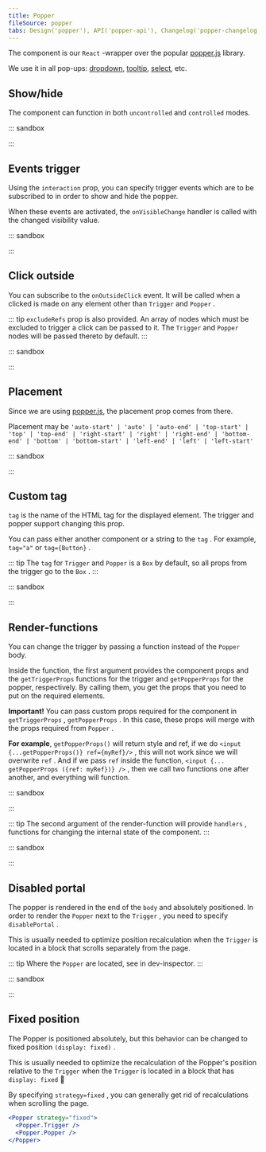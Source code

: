 ```yaml
---
title: Popper
fileSource: popper
tabs: Design('popper'), API('popper-api'), Changelog('popper-changelog')
---
```


The component is our `React` -wrapper over the popular [popper.js](https://popper.js.org/) library.

We use it in all pop-ups: [dropdown](/components/dropdown/dropdown), [tooltip](/components/tooltip/tooltip), [select](/components/select/select), etc.

## Show/hide

The component can function in both `uncontrolled` and `controlled` modes.

::: sandbox

<script lang="tsx">
  export Demo from './examples/show-hide.tsx'; 
</script>

:::

## Events trigger

Using the `interaction` prop, you can specify trigger events which are to be subscribed to in order to show and hide the popper.

When these events are activated, the `onVisibleChange` handler is called with the changed visibility value.

::: sandbox

<script lang="tsx">
  export Demo from './examples/events-trigger.tsx'; 
</script>

:::

## Click outside

You can subscribe to the `onOutsideClick` event. It will be called when a clicked is made on any element other than `Trigger` and `Popper` .

::: tip
`excludeRefs` prop is also provided. An array of nodes which must be excluded to trigger a click can be passed to it. The `Trigger` and `Popper` nodes will be passed thereto by default.
:::

::: sandbox

<script lang="tsx">
  export Demo from './examples/click-outside.tsx'; 
</script>

:::

## Placement

Since we are using [popper.js](https://popper.js.org/), the placement prop comes from there.

Placement may be `'auto-start' | 'auto' | 'auto-end' | 'top-start' | 'top' | 'top-end' | 'right-start' | 'right' | 'right-end' | 'bottom-end' | 'bottom' | 'bottom-start' | 'left-end' | 'left' | 'left-start'`

::: sandbox

<script lang="tsx">
  export Demo from './examples/placement.tsx'; 
</script>

:::

## Custom tag

`tag` is the name of the HTML tag for the displayed element. The trigger and popper support changing this prop.

You can pass either another component or a string to the `tag` . For example, `tag="a"` or `tag={Button}` .

::: tip
The `tag` for `Trigger` and `Popper` is a `Box` by default, so all props from the trigger go to the `Box` .
:::

::: sandbox

<script lang="tsx">
  export Demo from './examples/custom-tag.tsx'; 
</script>

:::

## Render-functions

You can change the trigger by passing a function instead of the `Popper` body.

Inside the function, the first argument provides the component props and the `getTriggerProps` functions for the trigger and `getPopperProps` for the popper, respectively. By calling them, you get the props that you need to put on the required elements.

**Important!** You can pass custom props required for the component in `getTriggerProps` , `getPopperProps` . In this case, these props will merge with the props required from `Popper` .

**For example**, `getPopperProps()` will return style and ref, if we do `<input {...getPopperProps()} ref={myRef}/>` , this will not work since we will overwrite `ref` . And if we pass `ref` inside the function, `<input {... getPopperProps ({ref: myRef})} />` , then we call two functions one after another, and everything will function.

::: sandbox

<script lang="tsx">
  export Demo from './examples/render-functions.tsx'; 
</script>

:::

::: tip
The second argument of the render-function will provide `handlers` , functions for changing the internal state of the component.
:::

::: sandbox

<script lang="tsx">
  export Demo from './examples/render-functions.tsx'; 
</script>

:::

## Disabled portal

The popper is rendered in the end of the `body` and absolutely positioned. In order to render the `Popper` next to the `Trigger` , you need to specify `disablePortal` .

This is usually needed to optimize position recalculation when the `Trigger` is located in a block that scrolls separately from the page.

::: tip
Where the `Popper` are located, see in dev-inspector.
:::

::: sandbox

<script lang="tsx">
  export Demo from './examples/disabled-portal.tsx'; 
</script>

:::

## Fixed position

The Popper is positioned absolutely, but this behavior can be changed to fixed position `(display: fixed)` .

This is usually needed to optimize the recalculation of the Popper's position relative to the `Trigger` when the `Trigger` is located in a block that has `display: fixed` 🤯

By specifying `strategy=fixed` , you can generally get rid of recalculations when scrolling the page.

```jsx
<Popper strategy="fixed">
  <Popper.Trigger />
  <Popper.Popper />
</Popper>
```

